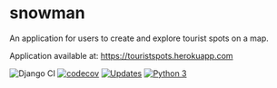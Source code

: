 # snowman

An application for users to create and explore tourist spots on a map.

Application available at: https://touristspots.herokuapp.com

![Django CI](https://github.com/alisonamerico/snowman/workflows/Django%20CI/badge.svg?branch=master&event=pull_request)
[![codecov](https://codecov.io/gh/alisonamerico/snowman/branch/master/graph/badge.svg)](https://codecov.io/gh/alisonamerico/snowman)
[![Updates](https://pyup.io/repos/github/alisonamerico/snowman/shield.svg)](https://pyup.io/repos/github/alisonamerico/snowman/)
[![Python 3](https://pyup.io/repos/github/alisonamerico/snowman/python-3-shield.svg)](https://pyup.io/repos/github/alisonamerico/snowman/)
